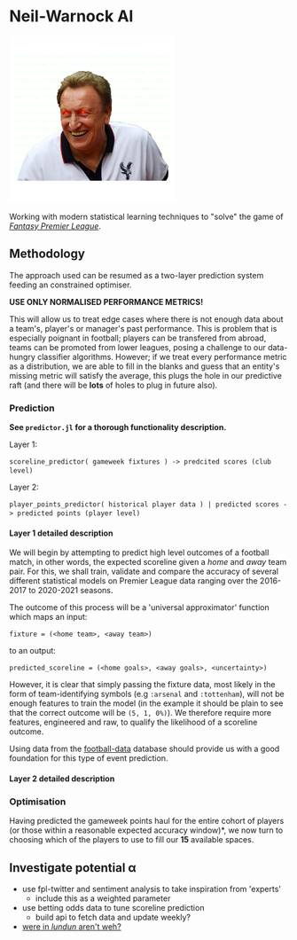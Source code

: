 # Neil-Warnock AI

[<img src="./assets/misc/NeilAI.png" height="300"></img>](https://youtu.be/Xd6gmlXPU48)

Working with modern statistical learning techniques to "solve" the game of [*Fantasy Premier League*](https://fantasy.premierleague.com).

## Methodology

The approach used can be resumed as a two-layer prediction system feeding an constrained optimiser.

**USE ONLY NORMALISED PERFORMANCE METRICS!**

This will allow us to treat edge cases where there is not enough data about a team's, player's or manager's past performance.
This is problem that is especially poignant in football; players can be transfered from abroad, teams can be promoted from lower leagues, posing a challenge to our data-hungry classifier algorithms.
However; if we treat every performance metric as a distribution, we are able to fill in the blanks and guess that an entity's missing metric will satisfy the average, this plugs the hole in our predictive raft (and there will be **lots** of holes to plug in future also).

### Prediction

**See `predictor.jl` for a thorough functionality description.**

Layer 1:
```
scoreline_predictor( gameweek fixtures ) -> predcited scores (club level)
```

Layer 2:
```
player_points_predictor( historical player data ) | predicted scores -> predicted points (player level)
```

#### Layer 1 detailed description

We will begin by attempting to predict high level outcomes of a football match, in other words, the expected scoreline given a *home* and *away* team pair.
For this, we shall train, validate and compare the accuracy of several different statistical models on Premier League data ranging over the 2016-2017 to 2020-2021 seasons.

The outcome of this process will be a 'universal approximator' function which maps an input:
```
fixture = (<home team>, <away team>)
```
to an output:
```
predicted_scoreline = (<home goals>, <away goals>, <uncertainty>)
```

However, it is clear that simply passing the fixture data, most likely in the form of team-identifying symbols (e.g `:arsenal` and `:tottenham`), will not be enough features to train the model (in the example it should be plain to see that the correct outcome will be `(5, 1, 0%)`).
We therefore require more features, engineered and raw, to qualify the likelihood of a scoreline outcome.

Using data from the [football-data](https://www.football-data.co.uk/) database should provide us with a good foundation for this type of event prediction.

#### Layer 2 detailed description



### Optimisation

Having predicted the gameweek points haul for the entire cohort of players (or those within a reasonable expected accuracy window)*, we now turn to choosing which of the players to use to fill our **15** available spaces.

## Investigate potential α

- use fpl-twitter and sentiment analysis to take inspiration from 'experts'
	- include this as a weighted parameter
- use betting odds data to tune scoreline prediction
	- build api to fetch data and update weekly?
- [were in *lundun* aren't weh?](https://youtu.be/Xd6gmlXPU48)
